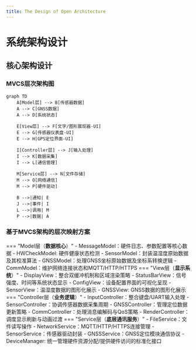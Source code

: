 ```yaml
---
title: The Design of Open Architecture
---
```


# 系统架构设计

## 核心架构设计

### MVCS层次架构图

```mermaid
graph TD
    A[Model层] --> B[传感器数据]
    A --> C[GNSS数据]
    A --> D[系统状态]
    
    E[View层] --> F[文字/图形展现器-UI]
    E --> G[传感器仪表盘-UI]
    E --> H[GPS定位界面-UI]
    
    I[Controller层] --> J[输入处理]
    I --> K[数据采集]
    I --> L[通信管理]
    
    M[Service层] --> N[文件存储]
    M --> O[网络通信]
    M --> P[硬件驱动]
    
    B -->|通知| E
    J -->|事件| I
    L -->|调用| M
    P -->|数据| A
```
### 基于MVCS架构的层次映射方案
=== "Model层（**数据核心**）"
    - MessageModel：硬件日志、参数配置等核心数据
    - HWCheckModel: 硬件健康状态检测
    -  SensorModel：封装温湿度原始数据及其校准算法
    -    GNSSModel：处理GNSS坐标原始数据及坐标系转换逻辑
    -    CommModel：维护网络连接状态和MQTT/HTTP/HTTPS
=== "View层（**显示系统**）"
    -   DisplayView：整合双缓冲机制和区域渲染策略
    - StatusBarView：信号强度、时间等系统状态显示
    -    ConfigView：设备配置界面的可视化呈现
    -    SensorView：温湿度数据的图形化展示
    -      GNSSView: GNSS数据的图形化展示
=== "Controller层（**业务逻辑**）"
    -  InputController：整合键盘/UART输入处理
    - SensorController：协调传感器数据采集周期
    -   GNSSController：管理定位数据更新策略
    -   CommController：处理消息编解码与QoS策略
    - RenderController：调度显示刷新与动画过渡
=== "Service层（**底层通讯服务**）"
    -    FileService：文件读写操作
    - NetworkService：MQTT/HTTP/HTTPS连接管理
    -  SensorService：传感器驱动封装
    -    GNSSService：GNSS定位模块通信协议
    -  DeviceManager: 统一管理硬件资源分配/提供硬件访问的标准化接口